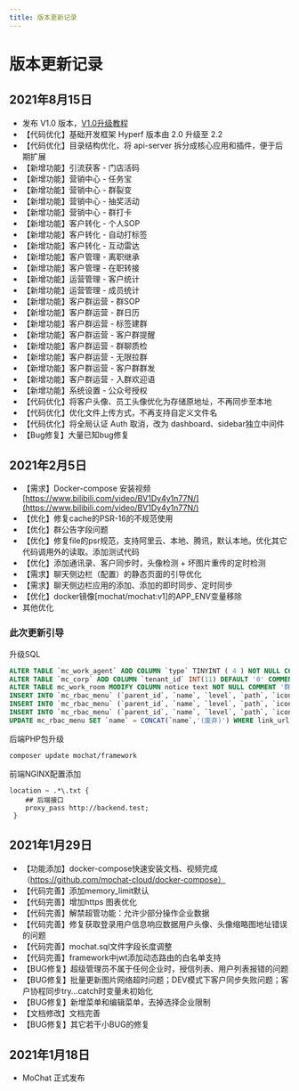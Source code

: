 ```yaml
---
title: 版本更新记录
---
```


# 版本更新记录

## 2021年8月15日
* 发布 V1.0 版本，[V1.0升级教程](https://mochat.wiki/upgrade/1.0.html)
* 【代码优化】基础开发框架 Hyperf 版本由 2.0 升级至 2.2
* 【代码优化】目录结构优化，将 api-server 拆分成核心应用和插件，便于后期扩展
* 【新增功能】引流获客 - 门店活码
* 【新增功能】营销中心 - 任务宝
* 【新增功能】营销中心 - 群裂变
* 【新增功能】营销中心 - 抽奖活动
* 【新增功能】营销中心 - 群打卡
* 【新增功能】客户转化 - 个人SOP
* 【新增功能】客户转化 - 自动打标签
* 【新增功能】客户转化 - 互动雷达
* 【新增功能】客户管理 - 离职继承
* 【新增功能】客户管理 - 在职转接
* 【新增功能】运营管理 - 客户统计
* 【新增功能】运营管理 - 成员统计
* 【新增功能】客户群运营 - 群SOP
* 【新增功能】客户群运营 - 群日历
* 【新增功能】客户群运营 - 标签建群
* 【新增功能】客户群运营 - 客户群提醒
* 【新增功能】客户群运营 - 群聊质检
* 【新增功能】客户群运营 - 无限拉群
* 【新增功能】客户群运营 - 客户群群发
* 【新增功能】客户群运营 - 入群欢迎语
* 【新增功能】系统设置 - 公众号授权
* 【代码优化】将客户头像、员工头像优化为存储原地址，不再同步至本地
* 【代码优化】优化文件上传方式，不再支持自定义文件名
* 【代码优化】将全局认证 Auth 取消，改为 dashboard、sidebar独立中间件
* 【Bug修复】大量已知bug修复

## 2021年2月5日
* 【需求】Docker-compose 安装视频 [https://www.bilibili.com/video/BV1Dy4y1n77N/](https://www.bilibili.com/video/BV1Dy4y1n77N/)
* 【优化】修复cache的PSR-16的不规范使用
* 【优化】群公告字段问题
* 【优化】修复file的psr规范，支持阿里云、本地、腾讯，默认本地。优化其它代码调用外的读取。添加测试代码
* 【优化】添加通讯录、客户同步时，头像检测 + 坏图片重传的定时检测
* 【需求】聊天侧边栏（配置）的静态页面的引导优化
* 【需求】聊天侧边栏应用的添加、添加的即时同步、定时同步
* 【优化】docker镜像[mochat/mochat:v1]的APP_ENV变量移除
* 其他优化

### 此次更新引导
升级SQL

```sql
ALTER TABLE `mc_work_agent` ADD COLUMN `type` TINYINT ( 4 ) NOT NULL COMMENT '应用类型 1-侧边栏 2-会话消息 3-工作台' AFTER `home_url`;
ALTER TABLE `mc_corp` ADD COLUMN `tenant_id` INT(11) DEFAULT '0' COMMENT '租户ID';
ALTER TABLE mc_work_room MODIFY COLUMN notice text NOT NULL COMMENT '群公告';
INSERT INTO `mc_rbac_menu` (`parent_id`, `name`, `level`, `path`, `icon`, `status`, `link_type`, `is_page_menu`, `link_url`, `data_permission`, `operate_id`, `operate_name`, `sort`, `created_at`, `updated_at`, `deleted_at`) VALUES (71, '用户画像', 3, '#1#-#71#-#220#', '', 1, 1, 1, '/chatTool/customer', 2, 1, '', 99, '2021-02-05 11:35:55', '2021-02-05 11:35:55', NULL);
INSERT INTO `mc_rbac_menu` (`parent_id`, `name`, `level`, `path`, `icon`, `status`, `link_type`, `is_page_menu`, `link_url`, `data_permission`, `operate_id`, `operate_name`, `sort`, `created_at`, `updated_at`, `deleted_at`) VALUES (71, '聊天增强', 3, '#1#-#71#-#221#', '', 1, 1, 1, '/chatTool/enhance', 2, 1, '', 99, '2021-02-05 11:36:44', '2021-02-05 11:36:45', NULL);
INSERT INTO `mc_rbac_menu` (`parent_id`, `name`, `level`, `path`, `icon`, `status`, `link_type`, `is_page_menu`, `link_url`, `data_permission`, `operate_id`, `operate_name`, `sort`, `created_at`, `updated_at`, `deleted_at`) VALUES (14, '用户搜索添加', 3, '#1#-#14#-#222#', '', 1, 1, 1, '/greeting/userSearch', 2, 1, '', 99, '2021-02-05 11:38:10', '2021-02-05 11:38:10', NULL);
UPDATE mc_rbac_menu SET `name` = CONCAT(`name`,'(废弃)') WHERE link_url IN ('/chatTool/config', '/chatTool/config@upload');
```

后端PHP包升级
```bash
composer update mochat/framework
```

前端NGINX配置添加
```nginx
location ~ .*\.txt {
	## 后端接口
    proxy_pass http://backend.test;
 }
 ```

## 2021年1月29日
* 【功能添加】docker-compose快速安装文档、视频完成 （https://github.com/mochat-cloud/docker-compose）
* 【代码完善】添加memory_limit默认
* 【代码完善】增加https 图表优化
* 【代码完善】解禁超管功能：允许少部分操作企业数据
* 【代码完善】修复获取登录用户信息响应数据用户头像、头像缩略图地址错误的问题
* 【代码完善】mochat.sql文件字段长度调整
* 【代码完善】framework中jwt添加动态路由的白名单支持
* 【BUG修复】超级管理员不属于任何企业时，授信列表、用户列表报错的问题
* 【BUG修复】批量更新图片网络超时问题；DEV模式下客户同步失败问题；客户协程同步try...catch时变量未初始化
* 【BUG修复】新增菜单和编辑菜单，去掉选择企业限制
* 【文档修改】文档完善
* 【BUG修复】其它若干小BUG的修复

## 2021年1月18日
* MoChat 正式发布